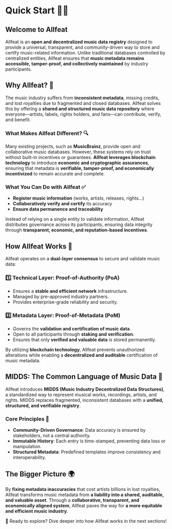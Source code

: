 # Quick Start 🚀🎵

## Welcome to Allfeat

Allfeat is an **open and decentralized music data registry** designed to provide a universal, transparent, and community-driven way to store and certify music-related information. Unlike traditional databases controlled by centralized entities, Allfeat ensures that **music metadata remains accessible, tamper-proof, and collectively maintained** by industry participants.

## Why Allfeat? 🎼

The music industry suffers from **inconsistent metadata**, missing credits, and lost royalties due to fragmented and closed databases. Allfeat solves this by offering a **shared and structured music data repository** where everyone—artists, labels, rights holders, and fans—can contribute, verify, and benefit.

### What Makes Allfeat Different? 🔍

Many existing projects, such as **MusicBrainz**, provide open and collaborative music databases. However, these systems rely on trust without built-in incentives or guarantees. **Allfeat leverages blockchain technology** to introduce **economic and cryptographic assurances**, ensuring that metadata is **verifiable, tamper-proof, and economically incentivized** to remain accurate and complete.

### What You Can Do with Allfeat ✅

-   **Register music information** (works, artists, releases, rights...)
-   **Collaboratively verify and certify** its accuracy
-   **Ensure data permanence and traceability**

Instead of relying on a single entity to validate information, Allfeat distributes governance across its participants, ensuring data integrity through **transparent, economic, and reputation-based incentives**.

## How Allfeat Works 🔗

Allfeat operates on a **dual-layer consensus** to secure and validate music data:

### 1️⃣ Technical Layer: Proof-of-Authority (PoA)

-   Ensures a **stable and efficient network** infrastructure.
-   Managed by pre-approved industry partners.
-   Provides enterprise-grade reliability and security.

### 2️⃣ Metadata Layer: Proof-of-Metadata (PoM)

-   Governs the **validation and certification of music data**.
-   Open to all participants through **staking and verification**.
-   Ensures that only **verified and valuable data** is stored permanently.

By utilizing **blockchain technology**, Allfeat prevents unauthorized alterations while enabling a **decentralized and auditable** certification of music metadata.

## MIDDS: The Common Language of Music Data 📜

Allfeat introduces **MIDDS (Music Industry Decentralized Data Structures)**, a standardized way to represent musical works, recordings, artists, and rights. MIDDS replaces fragmented, inconsistent databases with a **unified, structured, and verifiable registry**.

### Core Principles 🔑

-   **Community-Driven Governance**: Data accuracy is ensured by stakeholders, not a central authority.
-   **Immutable History**: Each entry is time-stamped, preventing data loss or manipulation.
-   **Structured Metadata**: Predefined templates improve consistency and interoperability.

## The Bigger Picture 🌍

By **fixing metadata inaccuracies** that cost artists billions in lost royalties, Allfeat transforms music metadata from **a liability into a shared, auditable, and valuable asset**. Through a **collaborative, transparent, and economically aligned system**, Allfeat paves the way for **a more equitable and efficient music industry**.

🚀 Ready to explore? Dive deeper into how Allfeat works in the next sections!
